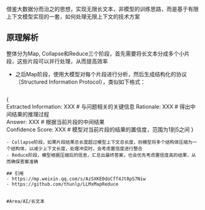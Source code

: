 借鉴大数据分而治之的思想，实现无限长文本，非模型的训练思路，而是基于有限上下文模型实现的一套，如何处理无限上下文的技术方案

## 原理解析

整体分为Map, Collapse和Reduce三个阶段，首先需要将长文本分成多个小片段，这些片段可以并行处理，从而提高效率
- 之后Map阶段，使用大模型对每个片段进行分析，然后生成结构化的协议（Structured Information Protocol），类似如下格式：
	```js
{    
   Extracted Information: XXX # 与问题相关的关键信息
   Rationale: XXX # 得出中间结果的推理过程    
   Answer: XXX # 根据当前片段的中间结果    
   Confidence Score: XXX # 模型对当前片段的结果的置信度，范围为1到5之间
}
```
- Collapse阶段，如果片段结果总长度超过模型上下文总长度，则模型将多个结构体压缩为一个结构体，以减少上下文长度，处理冲突时，会考虑置信度进行整合
- Reduce阶段，模型根据压缩后的信息，汇总出最终答案，也会优先考虑置信度高的结果，从而确保答案准确

## 引用
- https://mp.weixin.qq.com/s/AzSXKE0doCff4Jt8pS7Niw
- https://github.com/thunlp/LLMxMapReduce


#Area/AI/长文本

